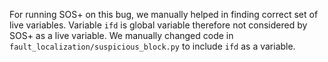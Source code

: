 For running SOS+ on this bug, we manually helped in finding
correct set of live variables. Variable `ifd` is global variable
therefore not considered by SOS+ as a live variable.
We manually changed code in `fault_localization/suspicious_block.py`
to include `ifd` as a variable.
